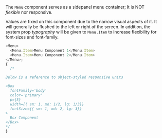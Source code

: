The `Menu` component serves as a sidepanel menu container; It is NOT _flexible_ nor responsive.

Values are fixed on this component due to the narrow visual aspects of it. It will generally be flushed to the left or right of the screen. In addition, the system prop _typography_ will be given to `Menu.Item` to increase flexibility for font-sizes and font-family.

```js
<Menu>
  <Menu.Item>Menu Component 1</Menu.Item>
  <Menu.Item>Menu Component 2</Menu.Item>
</Menu>;
{
  /*

Below is a reference to object-styled responsive units

<Box
  fontFamily='body'
  color='primary'
  p={3}
  width={{ sm: 1, md: 1/2, lg: 1/3}}
  fontSize={{ sm: 1, md: 2, lg: 3}}
>
  Box Component
</Box>
*/
}
```
